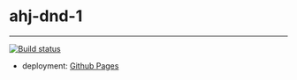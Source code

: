 # ahj-dnd-1
--------------------
[![Build status]()](https://ci.appveyor.com/project/tarapiygin/ahj-dnd-1)

- deployment: <a href="https://tarapiygin.github.io/ahj-dnd-1/">Github Pages</a>
